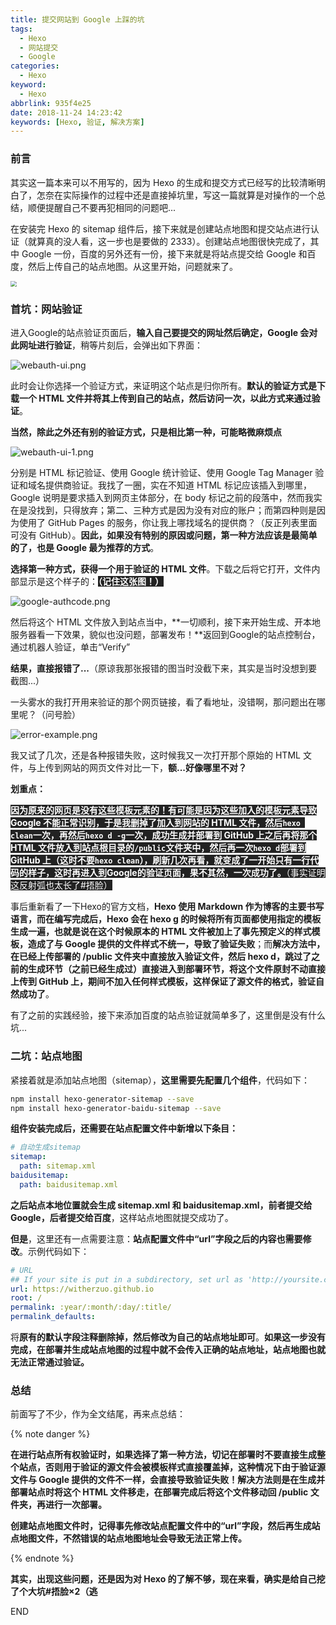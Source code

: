 ```yaml
---
title: 提交网站到 Google 上踩的坑
tags:
  - Hexo
  - 网站提交
  - Google
categories:
  - Hexo
keyword:
  - Hexo
abbrlink: 935f4e25
date: 2018-11-24 14:23:42
keywords: [Hexo, 验证, 解决方案]
---
```

### 前言

其实这一篇本来可以不用写的，因为 Hexo 的生成和提交方式已经写的比较清晰明白了，怎奈在实际操作的过程中还是直接掉坑里，写这一篇就算是对操作的一个总结，顺便提醒自己不要再犯相同的问题吧...  

在安装完 Hexo 的 sitemap 组件后，接下来就是创建站点地图和提交站点进行认证（就算真的没人看，这一步也是要做的 2333）。创建站点地图很快完成了，其中 Google 一份，百度的另外还有一份，接下来就是将站点提交给 Google 和百度，然后上传自己的站点地图。从这里开始，问题就来了。  <!--more-->  

<img src="https://i.loli.net/2018/11/24/5bf91d188e582.png" style="zoom:60%" />

### 首坑：网站验证

进入Google的站点验证页面后，**输入自己要提交的网址然后确定，Google 会对此网址进行验证**，稍等片刻后，会弹出如下界面：  

![webauth-ui.png](https://i.loli.net/2018/11/24/5bf8f68424c32.png "示意图")

此时会让你选择一个验证方式，来证明这个站点是归你所有。**默认的验证方式是下载一个 HTML 文件并将其上传到自己的站点，然后访问一次，以此方式来通过验证**。  

**当然，除此之外还有别的验证方式，只是相比第一种，可能略微麻烦点**  

![webauth-ui-1.png](https://i.loli.net/2018/11/24/5bf8f78bace64.png "...")

分别是 HTML 标记验证、使用 Google 统计验证、使用 Google Tag Manager 验证和域名提供商验证。我找了一圈，实在不知道 HTML 标记应该插入到哪里，Google 说明是要求插入到网页主体部分，在 body 标记之前的段落中，然而我实在是没找到，只得放弃；第二、三种方式是因为没有对应的账户；而第四种则是因为使用了 GitHub Pages 的服务，你让我上哪找域名的提供商？（反正列表里面可没有 GitHub）。**因此，如果没有特别的原因或问题，第一种方法应该是最简单的了，也是 Google 最为推荐的方式**。  

**选择第一种方式，获得一个用于验证的 HTML 文件**。下载之后将它打开，文件内部显示是这个样子的：<span style="background:#222;color:white;">**（记住这张图！）**</span>  

![google-authcode.png](https://i.loli.net/2018/11/24/5bf90326355cd.png "你没看错，只有这一行代码")

然后将这个 HTML 文件放入到站点当中，**一切顺利，接下来开始生成、开本地服务器看一下效果，貌似也没问题，部署发布！**返回到Google的站点控制台，通过机器人验证，单击“Verify”  

**结果，直接报错了...**（原谅我那张报错的图当时没截下来，其实是当时没想到要截图...）  

一头雾水的我打开用来验证的那个网页链接，看了看地址，没错啊，那问题出在哪里呢？（问号脸）  

![error-example.png](https://i.loli.net/2018/11/24/5bf906e5e0229.png "错误截图")

我又试了几次，还是各种报错失败，这时候我又一次打开那个原始的 HTML 文件，与上传到网站的网页文件对比一下，**额...好像哪里不对？**  

**划重点：**

<span style="background:#222;color:white;">**因为原来的网页是没有这些模板元素的！有可能是因为这些加入的模板元素导致 Google 不能正常识别，于是我删掉了加入到网站的 HTML 文件，然后`hexo clean`一次，再然后`hexo d -g`一次，成功生成并部署到 GitHub 上之后再将那个 HTML 文件放入到站点根目录的`/public`文件夹中，然后再一次`hexo d`部署到 GitHub 上（这时不要`hexo clean`），刷新几次再看，就变成了一开始只有一行代码的样子，这时再进入到Google的验证页面，果不其然，一次成功了。**（事实证明这反射弧也太长了#捂脸）</span>  

事后重新看了一下Hexo的官方文档，**Hexo 使用 Markdown 作为博客的主要书写语言，而在编写完成后，Hexo 会在 hexo g 的时候将所有页面都使用指定的模板生成一遍，也就是说在这个时候原本的 HTML 文件被加上了事先预定义的样式模板，造成了与 Google 提供的文件样式不统一，导致了验证失败**；而**解决方法中，在已经上传部署的 /public 文件夹中直接放入验证文件，然后 hexo d，跳过了之前的生成环节（之前已经生成过）直接进入到部署环节，将这个文件原封不动直接上传到 GitHub 上，期间不加入任何样式模板，这样保证了源文件的格式，验证自然成功了**。  

有了之前的实践经验，接下来添加百度的站点验证就简单多了，这里倒是没有什么坑...  

### 二坑：站点地图

紧接着就是添加站点地图（sitemap），**这里需要先配置几个组件**，代码如下：  

```bash
npm install hexo-generator-sitemap --save
npm install hexo-generator-baidu-sitemap --save
```

**组件安装完成后，还需要在站点配置文件中新增以下条目：**  

```yaml
# 自动生成sitemap
sitemap: 
  path: sitemap.xml
baidusitemap:
  path: baidusitemap.xml 
```

**之后站点本地位置就会生成 sitemap.xml 和 baidusitemap.xml，前者提交给 Google，后者提交给百度**，这样站点地图就提交成功了。  

**但是**，这里还有一点需要注意：**站点配置文件中“url”字段之后的内容也需要修改**。示例代码如下：  

``` yaml
# URL
## If your site is put in a subdirectory, set url as 'http://yoursite.com/child' and root as '/child/'
url: https://witherzuo.github.io
root: /
permalink: :year/:month/:day/:title/
permalink_defaults:
```

将**原有的默认字段注释删除掉，然后修改为自己的站点地址即可**。**如果这一步没有完成，在部署并生成站点地图的过程中就不会传入正确的站点地址，站点地图也就无法正常通过验证。**  

### 总结

前面写了不少，作为全文结尾，再来点总结：  

{% note danger %}

**在进行站点所有权验证时，如果选择了第一种方法，切记在部署时不要直接生成整个站点，否则用于验证的源文件会被模板样式直接覆盖掉，这种情况下由于验证源文件与 Google 提供的文件不一样，会直接导致验证失败！解决方法则是在生成并部署站点时将这个 HTML 文件移走，在部署完成后将这个文件移动回 /public 文件夹，再进行一次部署。**  

**创建站点地图文件时，记得事先修改站点配置文件中的“url”字段，然后再生成站点地图文件，不然错误的站点地图地址会导致无法正常上传。**  

{% endnote %}

**其实，出现这些问题，还是因为对 Hexo 的了解不够，现在来看，确实是给自己挖了个大坑#捂脸×2（逃**  

END